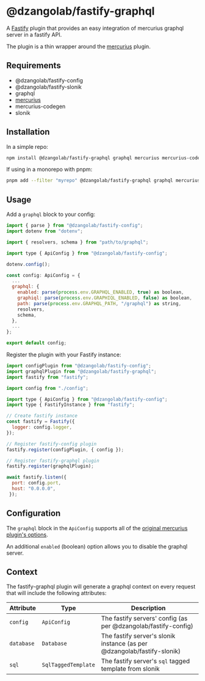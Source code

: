 # @dzangolab/fastify-graphql

A [Fastify](https://github.com/fastify/fastify) plugin that provides an easy integration of mercurius graphql server in a fastify API.

The plugin is a thin wrapper around the [mercurius](https://mercurius.dev/#/) plugin.

## Requirements

* @dzangolab/fastify-config
* @dzangolab/fastify-slonik
* graphql
* [mercurius](https://mercurius.dev/#/)
* mercurius-codegen
* slonik

## Installation

In a simple repo:

```bash
npm install @dzangolab/fastify-graphql graphql mercurius mercurius-codegen
```

If using in a monorepo with pnpm:

```bash
pnpm add --filter "myrepo" @dzangolab/fastify-graphql graphql mercurius mercurius-codegen
```

## Usage

Add a `graphql` block to your config:

```javascript
import { parse } from "@dzangolab/fastify-config";
import dotenv from "dotenv";

import { resolvers, schema } from "path/to/graphql";

import type { ApiConfig } from "@dzangolab/fastify-config";

dotenv.config();

const config: ApiConfig = {
  ...
  graphql: {
    enabled: parse(process.env.GRAPHQL_ENABLED, true) as boolean,
    graphiql: parse(process.env.GRAPHIQL_ENABLED, false) as boolean,
    path: parse(process.env.GRAPHQL_PATH, "/graphql") as string,
    resolvers,
    schema,
  },
  ...
};

export default config;
```

Register the plugin with your Fastify instance:

```javascript
import configPlugin from "@dzangolab/fastify-config";
import graphqlPlugin from "@dzangolab/fastify-graphql";
import fastify from "fastify";

import config from "./config";

import type { ApiConfig } from "@dzangolab/fastify-config";
import type { FastifyInstance } from "fastify";

// Create fastify instance
const fastify = Fastify({
  logger: config.logger,
});

// Register fastify-config plugin
fastify.register(configPlugin, { config });

// Register fastify-graphql plugin
fastify.register(graphqlPlugin);

await fastify.listen({
  port: config.port,
  host: "0.0.0.0",
 });
```

## Configuration

The `graphql` block in the `ApiConfig` supports all of the [original mercurius plugin's options](https://mercurius.dev/#/docs/api/options?id=plugin-options).

An additional `enabled` (boolean) option allows you to disable the graphql server.

## Context

The fastify-graphql plugin will generate a graphql context on every request that will include the following attributes:

| Attribute  | Type | Description |
|------------|------|-------------|
| `config`   | `ApiConfig` | The fastify servers' config (as per @dzangolab/fastify-config) |
| `database` | `Database`  | The fastify server's slonik instance (as per @dzangolab/fastify-slonik) |
| `sql`      | `SqlTaggedTemplate` | The fastify server's `sql` tagged template from slonik |
